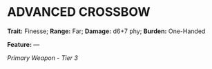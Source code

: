 # ADVANCED CROSSBOW

**Trait:** Finesse; **Range:** Far; **Damage:** d6+7 phy; **Burden:** One-Handed

**Feature:** —

*Primary Weapon - Tier 3*